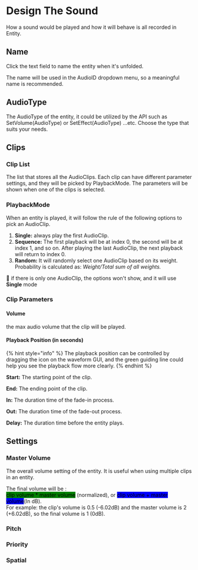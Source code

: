 # Design The Sound

How a sound would be played and how it will behave is all recorded in Entity.

## Name

Click the text field to name the entity when it's unfolded.&#x20;

The name will be used in the AudioID dropdown menu, so a meaningful name is recommended.

## AudioType

The AudioType of the entity, it could be utilized by the API such as SetVolume(AudioType) or SetEffect(AudioType) ...etc. Choose the type that suits your needs.

## Clips

### Clip List

The list that stores all the AudioClips. Each clip can have different parameter settings, and they will be picked by PlaybackMode. The parameters will be shown when one of the clips is selected.

### PlaybackMode

When an entity is played, it will follow the rule of the following options to pick an AudioClip.

1. **Single:** always play the first AudioClip.
2. **Sequence:** The first playback will be at index 0, the second will be at index 1, and so on. After playing the last AudioClip, the next playback will return to index 0.
3. **Random:** It will randomly select one AudioClip based on its weight. Probability is calculated as: _Weight/Total sum of all weights._

🔔 if there is only one AudioClip, the options won't show, and it will use **Single** mode



### Clip Parameters

#### Volume

the max audio volume that the clip will be played.

#### Playback Position (in seconds)

{% hint style="info" %}
The playback position can be controlled by dragging the icon on the waveform GUI, and the green guiding line could help you see the playback flow more clearly.
{% endhint %}

**Start:** The starting point of the clip.

**End:** The ending point of the clip.

**In:** The duration time of the fade-in process.

**Out:** The duration time of the fade-out process.

**Delay:** The duration time before the entity plays.



## Settings

### Master Volume

The overall volume setting of the entity. It is useful when using multiple clips in an entity.

The final volume will be :\
<mark style="background-color:green;">clip volume \* master volume</mark> (normalized), or <mark style="background-color:blue;">clip volume + master volume</mark>(In dB).\
For example: the clip's volume is 0.5 (-6.02dB) and the master volume is 2 (+6.02dB), so the final volume is 1 (0dB).

### Pitch

### Priority

### Spatial
